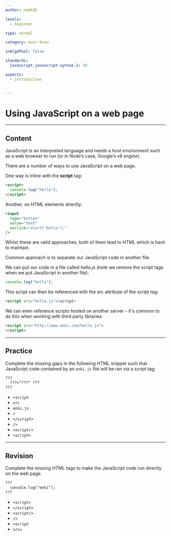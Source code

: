 ```yaml
---
author: nem035

levels:
  - beginner

type: normal

category: must-know

inAlgoPool: false

standards:
  javascript.javascript-syntax.2: 10

aspects:
  - introduction


---
```

# Using JavaScript on a web page

---
## Content

JavaScript is an interpreted language and needs a *host environment* such as a web browser to run (or in Node’s case, Google’s *v8 engine*).

There are a number of ways to use JavaScript on a web page.

One way is inline with the **script** tag:

```html
<script>
  console.log("hello");
</script>
```

Another, on HTML elements directly:

```html
<input
  type="button"
  value="test"
  onclick="alert('hello');"
/>
```

Whilst these are valid approaches, both of them lead to HTML which is hard to maintain.

Common approach is to separate our JavaScript code in another file.

We can put our code in a file called *hello.js* (note we remove the script tags when we put JavaScript in another file):

```javascript
console.log("hello");
```

This script can then be referenced with the src attribute of the script tag:

```html
<script src="hello.js"><script>
```

We can even reference scripts hosted on another server – it's common to do this when working with third party libraries:

```html
<script src="http://www.enki.com/hello.js">
</script>
```

---
## Practice

Complete the missing gaps in the following HTML snippet such that JavaScript code contained by an `enki.js` file will be ran via a script tag:

```html
??? 
  ???="???" ??? 
???
```

* `<script`
* `src`
* `enki.js`
* `>`
* `</script>`
* `/>`
* `<script/>`
* `<script>`

---
## Revision

Complete the missing HTML tags to make the JavaScript code run directly on the web page.

```html
???
  console.log("enki");
???
```

* `<script>`
* `</script>`
* `<script/>`
* `/>`
* `<script`
* `src=`
 
